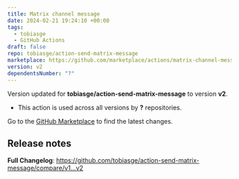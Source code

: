 ```yaml
---
title: Matrix channel message
date: 2024-02-21 19:24:10 +00:00
tags:
  - tobiasge
  - GitHub Actions
draft: false
repo: tobiasge/action-send-matrix-message
marketplace: https://github.com/marketplace/actions/matrix-channel-message
version: v2
dependentsNumber: "?"
---
```



Version updated for **tobiasge/action-send-matrix-message** to version **v2**.
- This action is used across all versions by **?** repositories.

Go to the [GitHub Marketplace](https://github.com/marketplace/actions/matrix-channel-message) to find the latest changes.

## Release notes

**Full Changelog**: https://github.com/tobiasge/action-send-matrix-message/compare/v1...v2
